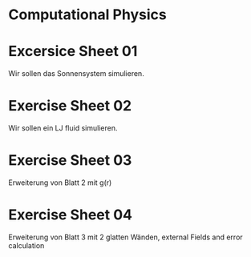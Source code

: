 # Computational Physics

# Excersice Sheet 01

Wir sollen das Sonnensystem simulieren.

# Exercise Sheet 02

Wir sollen ein LJ fluid simulieren.

# Exercise Sheet 03

Erweiterung von Blatt 2 mit g(r)

# Exercise Sheet 04

Erweiterung von Blatt 3 mit 2 glatten Wänden, external Fields and error calculation
